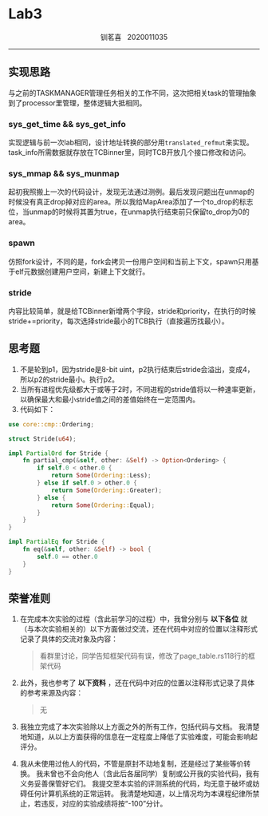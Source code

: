 # Lab3 

<center>钏茗喜 &nbsp 2020011035</center>

<HR>

## 实现思路
与之前的TASKMANAGER管理任务相关的工作不同，这次把相关task的管理抽象到了processor里管理，整体逻辑大抵相同。
### sys_get_time && sys_get_info
实现逻辑与前一次lab相同，设计地址转换的部分用`translated_refmut`来实现。task_info所需数据就存放在TCBinner里，同时TCB开放几个接口修改和访问。

### sys_mmap && sys_munmap
起初我照搬上一次的代码设计，发现无法通过测例。最后发现问题出在unmap的时候没有真正drop掉对应的area。所以我给MapArea添加了一个to_drop的标志位，当unmap的时候将其置为true，在unmap执行结束前只保留to_drop为0的area。

### spawn
仿照fork设计，不同的是，fork会拷贝一份用户空间和当前上下文，spawn只用基于elf元数据创建用户空间，新建上下文就行。

### stride
内容比较简单，就是给TCBinner新增两个字段，stride和priority，在执行的时候stride+=priority，每次选择stride最小的TCB执行（直接遍历找最小）。

## 思考题
1. 不是轮到p1，因为stride是8-bit uint，p2执行结束后stride会溢出，变成4，所以p2的stride最小。执行p2。
2. 当所有进程优先级都大于或等于2时，不同进程的stride值将以一种速率更新，以确保最大和最小stride值之间的差值始终在一定范围内。
3. 代码如下：
```rust
use core::cmp::Ordering;

struct Stride(u64);

impl PartialOrd for Stride {
    fn partial_cmp(&self, other: &Self) -> Option<Ordering> {
        if self.0 < other.0 {
            return Some(Ordering::Less);
        } else if self.0 > other.0 {
            return Some(Ordering::Greater);
        } else {
            return Some(Ordering::Equal);
        }
    }
}

impl PartialEq for Stride {
    fn eq(&self, other: &Self) -> bool {
        self.0 == other.0
    }
}
```

## 荣誉准则

1. 在完成本次实验的过程（含此前学习的过程）中，我曾分别与 **以下各位** 就（与本次实验相关的）以下方面做过交流，还在代码中对应的位置以注释形式记录了具体的交流对象及内容：

    > 看群里讨论，同学告知框架代码有误，修改了page_table.rs118行的框架代码

2. 此外，我也参考了 **以下资料** ，还在代码中对应的位置以注释形式记录了具体的参考来源及内容：

    > 无

3. 我独立完成了本次实验除以上方面之外的所有工作，包括代码与文档。 我清楚地知道，从以上方面获得的信息在一定程度上降低了实验难度，可能会影响起评分。

4. 我从未使用过他人的代码，不管是原封不动地复制，还是经过了某些等价转换。 我未曾也不会向他人（含此后各届同学）复制或公开我的实验代码，我有义务妥善保管好它们。 我提交至本实验的评测系统的代码，均无意于破坏或妨碍任何计算机系统的正常运转。 我清楚地知道，以上情况均为本课程纪律所禁止，若违反，对应的实验成绩将按“-100”分计。

